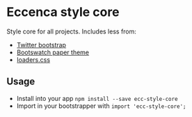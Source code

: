 # Eccenca style core

Style core for all projects.
Includes less from:

- [Twitter bootstrap](http://getbootstrap.com/)
- [Bootswatch paper theme](http://bootswatch.com/paper/)
- [loaders.css](https://github.com/ConnorAtherton/loaders.css)

## Usage

- Install into your app `npm install --save ecc-style-core`
- Import in your bootstrapper with `import 'ecc-style-core';`
